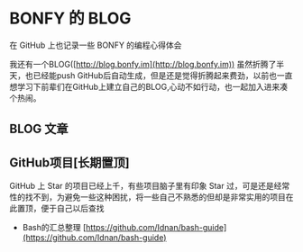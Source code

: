 # BONFY 的 BLOG

在 GitHub 上也记录一些 BONFY 的编程心得体会

我还有一个BLOG([http://blog.bonfy.im](http://blog.bonfy.im)) 虽然折腾了半天，也已经能push GitHub后自动生成，但是还是觉得折腾起来费劲，以前也一直想学习下前辈们在GitHub上建立自己的BLOG,心动不如行动，也一起加入进来凑个热闹。

## BLOG 文章


## GitHub项目[长期置顶]

GitHub 上 Star 的项目已经上千，有些项目脑子里有印象 Star 过，可是还是经常性的找不到，为避免一些这种困扰，将一些自己不熟悉的但却是非常实用的项目在此置顶，便于自己以后查找

- Bash的汇总整理 [https://github.com/Idnan/bash-guide](https://github.com/Idnan/bash-guide)
